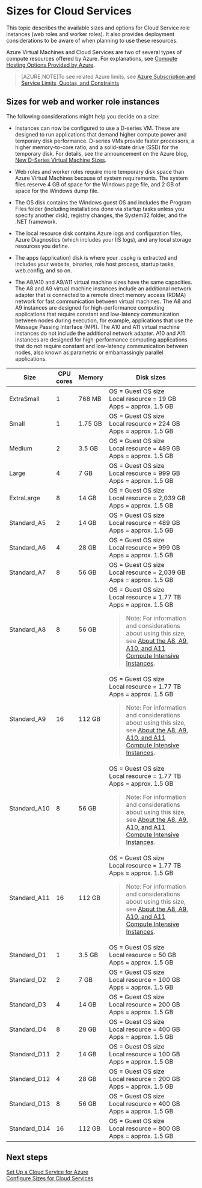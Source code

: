 <properties 
 pageTitle="Sizes for cloud services" 
 description="Lists the different sizes for Azure cloud service web and worker roles." 
 services="cloud-services" 
 documentationCenter="" 
 authors="Thraka" 
 manager="timlt" 
 editor=""/>
<tags 
 ms.service="cloud-services" 
 ms.devlang="na" 
 ms.topic="article" 
 ms.tgt_pltfrm="na" 
 ms.workload="tbd"
 ms.date="06/04/2015" 
 ms.author="adegeo"/>
 
# Sizes for Cloud Services

This topic describes the available sizes and options for Cloud Service role instances (web roles and worker roles). It also provides deployment considerations to be aware of when planning to use these resources.

Azure Virtual Machines and Cloud Services are two of several types of compute resources offered by Azure. For explanations, see [Compute Hosting Options Provided by Azure](fundamentals-application-models.md).

> [AZURE.NOTE]To see related Azure limits, see [Azure Subscription and Service Limits, Quotas, and Constraints](../azure-subscription-service-limits.md)

## Sizes for web and worker role instances

The following considerations might help you decide on a size:

* Instances can now be configured to use a D-series VM. These are designed to run applications that demand higher compute power and temporary disk performance. D-series VMs provide faster processors, a higher memory-to-core ratio, and a solid-state drive (SSD) for the temporary disk. For details, see the announcement on the Azure blog, [New D-Series Virtual Machine Sizes](http://azure.microsoft.com/blog/2014/09/22/new-d-series-virtual-machine-sizes/).  

* Web roles and worker roles require more temporary disk space than Azure Virtual Machines because of system requirements. The system files reserve 4 GB of space for the Windows page file, and 2 GB of space for the Windows dump file.  

* The OS disk contains the Windows guest OS and includes the Program Files folder (including installations done via startup tasks unless you specify another disk), registry changes, the System32 folder, and the .NET framework.  

* The local resource disk contains Azure logs and configuration files, Azure Diagnostics (which includes your IIS logs), and any local storage resources you define.  

* The apps (application) disk is where your .cspkg is extracted and includes your website, binaries, role host process, startup tasks, web.config, and so on.  

* The A8/A10 and A9/A11 virtual machine sizes have the same capacities. The A8 and A9 virtual machine instances include an additional network adapter that is connected to a remote direct memory access (RDMA) network for fast communication between virtual machines. The A8 and A9 instances are designed for high-performance computing applications that require constant and low-latency communication between nodes during execution, for example, applications that use the Message Passing Interface (MPI). The A10 and A11 virtual machine instances do not include the additional network adapter. A10 and A11 instances are designed for high-performance computing applications that do not require constant and low-latency communication between nodes, also known as parametric or embarrassingly parallel applications.  

|Size|CPU<br>cores|Memory|Disk sizes|
|---|---|---|---|
|ExtraSmall|1|768 MB|OS = Guest OS size<br/>Local resource = 19 GB<br/>Apps = approx. 1.5 GB|
|Small|1|1.75 GB|OS = Guest OS size<br/>Local resource = 224 GB<br/>Apps = approx. 1.5 GB|
|Medium|2|3.5 GB|OS = Guest OS size<br/>Local resource = 489 GB<br/>Apps = approx. 1.5 GB|
|Large|4|7 GB|OS = Guest OS size<br/>Local resource = 999 GB<br/>Apps = approx. 1.5 GB|
|ExtraLarge|8|14 GB|OS = Guest OS size<br/>Local resource = 2,039 GB<br/>Apps = approx. 1.5 GB|
|Standard_A5|2|14 GB|OS = Guest OS size<br/>Local resource = 489 GB<br/>Apps = approx. 1.5 GB|
|Standard_A6|4|28 GB|OS = Guest OS size<br/>Local resource = 999 GB<br/>Apps = approx. 1.5 GB|
|Standard_A7|8|56 GB|OS = Guest OS size<br/>Local resource = 2,039 GB<br/>Apps = approx. 1.5 GB
|Standard_A8|8|56 GB|OS = Guest OS size<br/>Local resource = 1.77 TB<br/>Apps = approx. 1.5 GB<blockquote> Note: For information and considerations about using this size, see <a href="http://go.microsoft.com/fwlink/p/?linkid=328042">About the A8, A9, A10, and A11 Compute Intensive Instances</a>.</blockquote>|
|Standard_A9|16|112 GB|OS = Guest OS size<br/>Local resource = 1.77 TB<br/>Apps = approx. 1.5 GB<blockquote> Note: For information and considerations about using this size, see <a href="http://go.microsoft.com/fwlink/p/?linkid=328042">About the A8, A9, A10, and A11 Compute Intensive Instances</a>.</blockquote>|
|Standard_A10|8|56 GB|OS = Guest OS size<br/>Local resource = 1.77 TB<br/>Apps = approx. 1.5 GB<blockquote> Note: For information and considerations about using this size, see <a href="http://go.microsoft.com/fwlink/p/?linkid=328042">About the A8, A9, A10, and A11 Compute Intensive Instances</a>.</blockquote>|
|Standard_A11|16|112 GB|OS = Guest OS size<br/>Local resource = 1.77 TB<br/>Apps = approx. 1.5 GB<blockquote> Note: For information and considerations about using this size, see <a href="http://go.microsoft.com/fwlink/p/?linkid=328042">About the A8, A9, A10, and A11 Compute Intensive Instances</a>.</blockquote>|
|Standard_D1|1|3.5 GB|OS = Guest OS size<br/>Local resource = 50 GB<br/>Apps = approx. 1.5 GB|
|Standard_D2|2|7 GB|OS = Guest OS size<br/>Local resource = 100 GB<br/>Apps = approx. 1.5 GB|
|Standard_D3|4|14 GB|OS = Guest OS size<br/>Local resource = 200 GB<br/>Apps = approx. 1.5 GB|
|Standard_D4|8|28 GB|OS = Guest OS size<br/>Local resource = 400 GB<br/>Apps = approx. 1.5 GB|
|Standard_D11|2|14 GB|OS = Guest OS size<br/>Local resource = 100 GB<br/>Apps = approx. 1.5 GB|
|Standard_D12|4|28 GB|OS = Guest OS size<br/>Local resource = 200 GB<br/>Apps = approx. 1.5 GB|
|Standard_D13|8|56 GB|OS = Guest OS size<br/>Local resource = 400 GB<br/>Apps = approx. 1.5 GB|
|Standard_D14|16|112 GB|OS = Guest OS size<br/>Local resource = 800 GB<br/>Apps = approx. 1.5 GB|

## Next steps

[Set Up a Cloud Service for Azure](https://msdn.microsoft.com/library/hh124108)  
[Configure Sizes for Cloud Services](https://msdn.microsoft.com/library/ee814754) 
